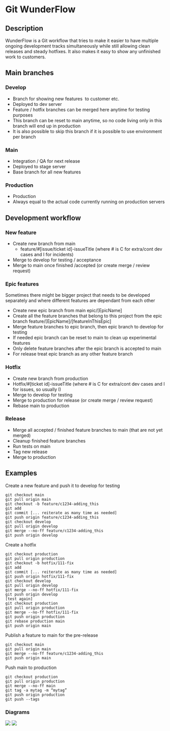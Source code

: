 # Git WunderFlow

## Description
WunderFlow is a Git workflow that tries to make it easier to have multiple ongoing development tracks simultaneously while still allowing clean releases and steady hotfixes. It also makes it easy to show any unfinished work to customers. 


## Main branches


### Develop
- Branch for showing new features  to customer etc.
- Deployed to dev server
- Feature / hotfix branches can be merged here anytime for testing purposes
- This branch can be reset to main anytime, so no code living only in this branch will end up in production
- It is also possible to skip this branch if it is possible to use environment per branch

### Main
- Integration / QA for next release
- Deployed to stage server
- Base branch for all new features

### Production
- Production
- Always equal to the actual code currently running on production servers

## Development workflow

### New feature
- Create new branch from main 
  - feature/#[issue/ticket id]-issueTitle (where # is C for extra/cont dev cases and I for incidents)
- Merge to develop for testing / acceptance
- Merge to main once finished /accepted (or create merge / review request)

### Epic features
Sometimes there might be bigger project that needs to be developed separately and where different features are dependant from each other
- Create new epic branch from main epic/[EpicName]
- Create all the feature branches that belong to this project from the epic branch feature/[EpicName]/[featureInThisEpic]
- Merge feature branches to epic branch, then epic branch to develop for testing
- If needed epic branch can be reset to main to clean up experimental features
- Only delete feature branches after the epic branch is accepted to main
- For release treat epic branch as any other feature branch 

### Hotfix
- Create new branch from production
- Hotfix/#[ticket id]-issueTitle (where # is C for extra/cont dev cases and I for issues, so usually I)
- Merge to develop for testing
- Merge to production for release (or create merge / review request)
- Rebase main to production

### Release
- Merge all accepted / finished feature branches to main (that are not yet merged)
- Cleanup finished feature branches
- Run tests on main
- Tag new release
- Merge to production

## Examples

Create a new feature and push it to develop for testing
```
git checkout main
git pull origin main
git checkout -b feature/c1234-adding_this
git add
git commit [... reiterate as many time as needed]
git push origin feature/c1234-adding_this
git checkout develop
git pull origin develop
git merge --no-ff feature/c1234-adding_this
git push origin develop
```
Create a hotfix
```
git checkout production
git pull origin production
git checkout -b hotfix/111-fix
git add
git commit [... reiterate as many time as needed]
git push origin hotfix/111-fix
git checkout develop
git pull origin develop
git merge --no-ff hotfix/111-fix
git push origin develop
[test again]
git checkout production
git pull origin production
git merge --no-ff hotfix/111-fix
git push origin production
git rebase production main
git push origin main
```
Publish a feature to main for the pre-release
```
git checkout main
git pull origin main
git merge --no-ff feature/c1234-adding_this
git push origin main
```

Push main to production
```
git checkout production
git pull origin production
git merge --no-ff main
git tag -a mytag -m “mytag”
git push origin production
git push --tags
```

### Diagrams

![](https://raw.githubusercontent.com/wunderio/wunderflow/main/img/WunderFlow1.png)
![](https://raw.githubusercontent.com/wunderio/wunderflow/main/img/WunderFlow_epic1.png)
